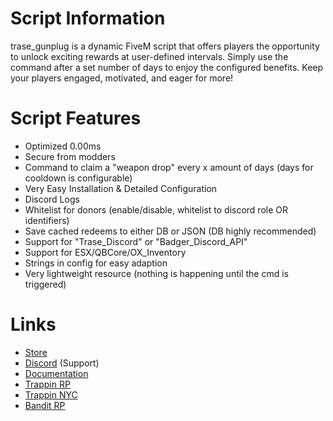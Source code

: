 # Script Information
 trase_gunplug is a dynamic FiveM script that offers players the opportunity to unlock exciting rewards at user-defined intervals. Simply use the command after a set number of days to enjoy the configured benefits. Keep your players engaged, motivated, and eager for more!

# Script Features

- Optimized 0.00ms
- Secure from modders
- Command to claim a "weapon drop" every x amount of days (days for cooldown is configurable)
- Very Easy Installation & Detailed Configuration
- Discord Logs
- Whitelist for donors (enable/disable, whitelist to discord role OR identifiers)
- Save cached redeems to either DB or JSON (DB highly recommended)
- Support for "Trase_Discord" or "Badger_Discord_API"
- Support for ESX/QBCore/OX_Inventory
- Strings in config for easy adaption
- Very lightweight resource (nothing is happening until the cmd is triggered)

# Links
- [Store](https://docs.trase.dev/)
- [Discord](https://discord.gg/trase) (Support)
- [Documentation](https://docs.trase.dev/)
- [Trappin RP](https://discord.gg/trp)
- [Trappin NYC](https://discord.gg/trpnyc)
- [Bandit RP](https://discord.gg/bandit)

